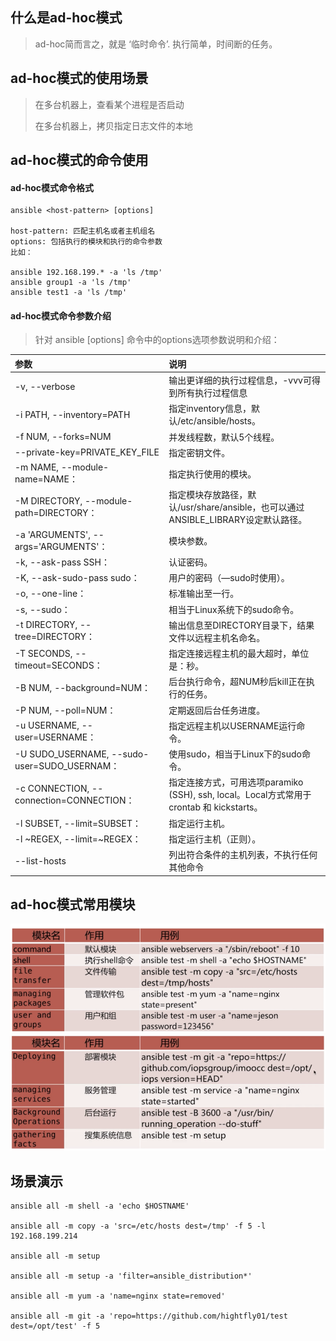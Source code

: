 ## 什么是ad-hoc模式

> ad-hoc简而言之，就是 ‘临时命令’. 执行简单，时间断的任务。

## ad-hoc模式的使用场景

> 在多台机器上，查看某个进程是否启动
>
> 在多台机器上，拷贝指定日志文件的本地

## ad-hoc模式的命令使用

#### ad-hoc模式命令格式

```
ansible <host-pattern> [options]

host-pattern: 匹配主机名或者主机组名
options: 包括执行的模块和执行的命令参数
比如：

ansible 192.168.199.* -a 'ls /tmp'
ansible group1 -a 'ls /tmp'
ansible test1 -a 'ls /tmp'

```

#### ad-hoc模式命令参数介绍

> 针对 ansible <host-pattern> [options] 命令中的options选项参数说明和介绍：

|参数|说明|
|:-|:-|
|-v, --verbose|输出更详细的执行过程信息，-vvv可得到所有执行过程信息|
|-i PATH, --inventory=PATH|指定inventory信息，默认/etc/ansible/hosts。|
|-f NUM, --forks=NUM|并发线程数，默认5个线程。|
|--private-key=PRIVATE_KEY_FILE|指定密钥文件。|
|-m NAME, --module-name=NAME：|指定执行使用的模块。|
|-M DIRECTORY, --module-path=DIRECTORY：|指定模块存放路径，默认/usr/share/ansible，也可以通过ANSIBLE_LIBRARY设定默认路径。|
|-a 'ARGUMENTS', --args='ARGUMENTS'：|模块参数。|
|-k, --ask-pass SSH：|认证密码。|
|-K, --ask-sudo-pass sudo：|用户的密码（—sudo时使用）。|
|-o, --one-line：|标准输出至一行。|
|-s, --sudo：|相当于Linux系统下的sudo命令。|
|-t DIRECTORY, --tree=DIRECTORY：|输出信息至DIRECTORY目录下，结果文件以远程主机名命名。|
|-T SECONDS, --timeout=SECONDS：|指定连接远程主机的最大超时，单位是：秒。|
|-B NUM, --background=NUM：|后台执行命令，超NUM秒后kill正在执行的任务。|
|-P NUM, --poll=NUM：|定期返回后台任务进度。|
|-u USERNAME, --user=USERNAME：|指定远程主机以USERNAME运行命令。|
|-U SUDO_USERNAME, --sudo-user=SUDO_USERNAM：| 使用sudo，相当于Linux下的sudo命令。|
|-c CONNECTION, --connection=CONNECTION：|指定连接方式，可用选项paramiko (SSH), ssh, local。Local方式常用于crontab 和 kickstarts。|
|-l SUBSET, --limit=SUBSET：|指定运行主机。|
|-l ~REGEX, --limit=~REGEX：|指定运行主机（正则）。|
|--list-hosts| 列出符合条件的主机列表，不执行任何其他命令|

## ad-hoc模式常用模块

![常用的模块](../asset/auto_test/常用的模块.png)
![常用模块1](../asset/auto_test/常用模块1.png)

## 场景演示

```
ansible all -m shell -a 'echo $HOSTNAME'

ansible all -m copy -a 'src=/etc/hosts dest=/tmp' -f 5 -l 192.168.199.214

ansible all -m setup

ansible all -m setup -a 'filter=ansible_distribution*'

ansible all -m yum -a 'name=nginx state=removed'

ansible all -m git -a 'repo=https://github.com/hightfly01/test dest=/opt/test' -f 5
```
